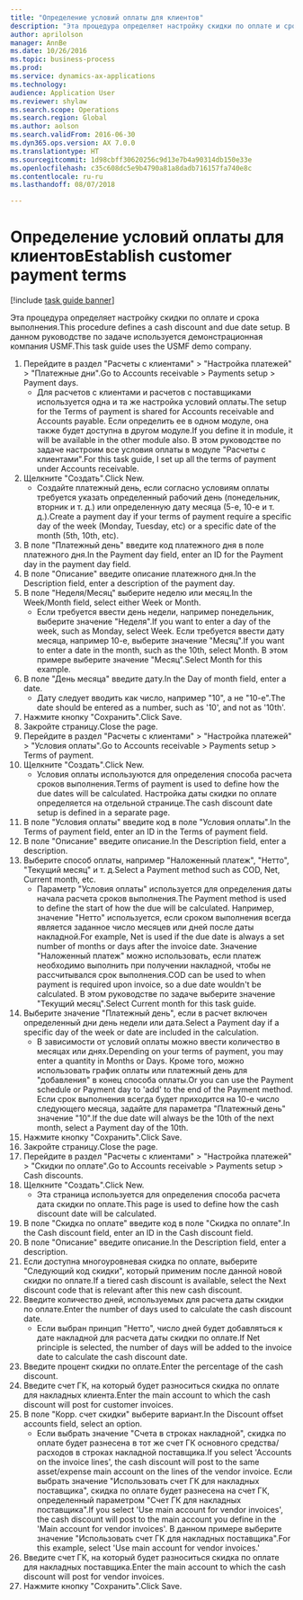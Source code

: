 ```yaml
--- 
title: "Определение условий оплаты для клиентов"
description: "Эта процедура определяет настройку скидки по оплате и срока выполнения."
author: aprilolson
manager: AnnBe
ms.date: 10/26/2016
ms.topic: business-process
ms.prod: 
ms.service: dynamics-ax-applications
ms.technology: 
audience: Application User
ms.reviewer: shylaw
ms.search.scope: Operations
ms.search.region: Global
ms.author: aolson
ms.search.validFrom: 2016-06-30
ms.dyn365.ops.version: AX 7.0.0
ms.translationtype: HT
ms.sourcegitcommit: 1d98cbff30620256c9d13e7b4a90314db150e33e
ms.openlocfilehash: c35c608dc5e9b4790a81a8dadb716157fa740e8c
ms.contentlocale: ru-ru
ms.lasthandoff: 08/07/2018

---
```

# <a name="establish-customer-payment-terms"></a><span data-ttu-id="498d4-103">Определение условий оплаты для клиентов</span><span class="sxs-lookup"><span data-stu-id="498d4-103">Establish customer payment terms</span></span>

[!include [task guide banner](../../includes/task-guide-banner.md)]

<span data-ttu-id="498d4-104">Эта процедура определяет настройку скидки по оплате и срока выполнения.</span><span class="sxs-lookup"><span data-stu-id="498d4-104">This procedure defines a cash discount and due date setup.</span></span> <span data-ttu-id="498d4-105">В данном руководстве по задаче используется демонстрационная компания USMF.</span><span class="sxs-lookup"><span data-stu-id="498d4-105">This task guide uses the USMF demo company.</span></span>

1. <span data-ttu-id="498d4-106">Перейдите в раздел "Расчеты с клиентами" > "Настройка платежей" > "Платежные дни".</span><span class="sxs-lookup"><span data-stu-id="498d4-106">Go to Accounts receivable > Payments setup > Payment days.</span></span>
    * <span data-ttu-id="498d4-107">Для расчетов с клиентами и расчетов с поставщиками используется одна и та же настройка условий оплаты.</span><span class="sxs-lookup"><span data-stu-id="498d4-107">The setup for the Terms of payment is shared for Accounts receivable and Accounts payable.</span></span> <span data-ttu-id="498d4-108">Если определить ее в одном модуле, она также будет доступна в другом модуле.</span><span class="sxs-lookup"><span data-stu-id="498d4-108">If you define it in module, it will be available in the other module also.</span></span> <span data-ttu-id="498d4-109">В этом руководстве по задаче настроим все условия оплаты в модуле "Расчеты с клиентами".</span><span class="sxs-lookup"><span data-stu-id="498d4-109">For this task guide, I set up all the terms of payment under Accounts receivable.</span></span>  
2. <span data-ttu-id="498d4-110">Щелкните "Создать".</span><span class="sxs-lookup"><span data-stu-id="498d4-110">Click New.</span></span>
    * <span data-ttu-id="498d4-111">Создайте платежный день, если согласно условиям оплаты требуется указать определенный рабочий день (понедельник, вторник и т. д.) или определенную дату месяца (5-е, 10-е и т. д.).</span><span class="sxs-lookup"><span data-stu-id="498d4-111">Create a payment day if your terms of payment require a specific day of the week (Monday, Tuesday, etc) or a specific date of the month (5th, 10th, etc).</span></span>  
3. <span data-ttu-id="498d4-112">В поле "Платежный день" введите код платежного дня в поле платежного дня.</span><span class="sxs-lookup"><span data-stu-id="498d4-112">In the Payment day field, enter an ID for the Payment day in the payment day field.</span></span>
4. <span data-ttu-id="498d4-113">В поле "Описание" введите описание платежного дня.</span><span class="sxs-lookup"><span data-stu-id="498d4-113">In the Description field, enter a description of the payment day.</span></span>
5. <span data-ttu-id="498d4-114">В поле "Неделя/Месяц" выберите неделю или месяц.</span><span class="sxs-lookup"><span data-stu-id="498d4-114">In the Week/Month field, select either Week or Month.</span></span>
    * <span data-ttu-id="498d4-115">Если требуется ввести день недели, например понедельник, выберите значение "Неделя".</span><span class="sxs-lookup"><span data-stu-id="498d4-115">If you want to enter a day of the week, such as Monday, select Week.</span></span> <span data-ttu-id="498d4-116">Если требуется ввести дату месяца, например 10-е, выберите значение "Месяц".</span><span class="sxs-lookup"><span data-stu-id="498d4-116">If you want to enter a date in the month, such as the 10th, select Month.</span></span> <span data-ttu-id="498d4-117">В этом примере выберите значение "Месяц".</span><span class="sxs-lookup"><span data-stu-id="498d4-117">Select Month for this example.</span></span>  
6. <span data-ttu-id="498d4-118">В поле "День месяца" введите дату.</span><span class="sxs-lookup"><span data-stu-id="498d4-118">In the Day of month field, enter a date.</span></span>
    * <span data-ttu-id="498d4-119">Дату следует вводить как число, например "10", а не "10-е".</span><span class="sxs-lookup"><span data-stu-id="498d4-119">The date should be entered as a number, such as '10', and not as '10th'.</span></span>  
7. <span data-ttu-id="498d4-120">Нажмите кнопку "Сохранить".</span><span class="sxs-lookup"><span data-stu-id="498d4-120">Click Save.</span></span>
8. <span data-ttu-id="498d4-121">Закройте страницу.</span><span class="sxs-lookup"><span data-stu-id="498d4-121">Close the page.</span></span>
9. <span data-ttu-id="498d4-122">Перейдите в раздел "Расчеты с клиентами" > "Настройка платежей" > "Условия оплаты".</span><span class="sxs-lookup"><span data-stu-id="498d4-122">Go to Accounts receivable > Payments setup > Terms of payment.</span></span>
10. <span data-ttu-id="498d4-123">Щелкните "Создать".</span><span class="sxs-lookup"><span data-stu-id="498d4-123">Click New.</span></span>
    * <span data-ttu-id="498d4-124">Условия оплаты используются для определения способа расчета сроков выполнения.</span><span class="sxs-lookup"><span data-stu-id="498d4-124">Terms of payment is used to define how the due dates will be calculated.</span></span> <span data-ttu-id="498d4-125">Настройка даты скидки по оплате определяется на отдельной странице.</span><span class="sxs-lookup"><span data-stu-id="498d4-125">The cash discount date setup is defined in a separate page.</span></span>  
11. <span data-ttu-id="498d4-126">В поле "Условия оплаты" введите код в поле "Условия оплаты".</span><span class="sxs-lookup"><span data-stu-id="498d4-126">In the Terms of payment field, enter an ID in the Terms of payment field.</span></span>
12. <span data-ttu-id="498d4-127">В поле "Описание" введите описание.</span><span class="sxs-lookup"><span data-stu-id="498d4-127">In the Description field, enter a description.</span></span>
13. <span data-ttu-id="498d4-128">Выберите способ оплаты, например "Наложенный платеж", "Нетто", "Текущий месяц" и т. д.</span><span class="sxs-lookup"><span data-stu-id="498d4-128">Select a Payment method such as COD, Net, Current month, etc.</span></span>
    * <span data-ttu-id="498d4-129">Параметр "Условия оплаты" используется для определения даты начала расчета сроков выполнения.</span><span class="sxs-lookup"><span data-stu-id="498d4-129">The Payment method is used to define the start of how the due will be calculated.</span></span>  <span data-ttu-id="498d4-130">Например, значение "Нетто" используется, если сроком выполнения всегда является заданное число месяцев или дней после даты накладной.</span><span class="sxs-lookup"><span data-stu-id="498d4-130">For example, Net is used if the due date is always a set number of months or days after the invoice date.</span></span> <span data-ttu-id="498d4-131">Значение "Наложенный платеж" можно использовать, если платеж необходимо выполнить при получении накладной, чтобы не рассчитывался срок выполнения.</span><span class="sxs-lookup"><span data-stu-id="498d4-131">COD can be used to when payment is required upon invoice, so a due date wouldn't be calculated.</span></span> <span data-ttu-id="498d4-132">В этом руководстве по задаче выберите значение "Текущий месяц".</span><span class="sxs-lookup"><span data-stu-id="498d4-132">Select Current month for this task guide.</span></span>  
14. <span data-ttu-id="498d4-133">Выберите значение "Платежный день", если в расчет включен определенный дни день недели или дата.</span><span class="sxs-lookup"><span data-stu-id="498d4-133">Select a Payment day if a specific day of the  week or date are included in the calculation.</span></span>
    * <span data-ttu-id="498d4-134">В зависимости от условий оплаты можно ввести количество в месяцах или днях.</span><span class="sxs-lookup"><span data-stu-id="498d4-134">Depending on your terms of payment, you may enter a quantity in Months or Days.</span></span> <span data-ttu-id="498d4-135">Кроме того, можно использовать график оплаты или платежный день для "добавления" в конец способа оплаты.</span><span class="sxs-lookup"><span data-stu-id="498d4-135">Or you can use the Payment schedule or Payment day to 'add' to the end of the Payment method.</span></span> <span data-ttu-id="498d4-136">Если срок выполнения всегда будет приходится на 10-е число следующего месяца, задайте для параметра "Платежный день" значение "10".</span><span class="sxs-lookup"><span data-stu-id="498d4-136">If the due date will always be the 10th of the next month, select a Payment day of the 10th.</span></span>  
15. <span data-ttu-id="498d4-137">Нажмите кнопку "Сохранить".</span><span class="sxs-lookup"><span data-stu-id="498d4-137">Click Save.</span></span>
16. <span data-ttu-id="498d4-138">Закройте страницу.</span><span class="sxs-lookup"><span data-stu-id="498d4-138">Close the page.</span></span>
17. <span data-ttu-id="498d4-139">Перейдите в раздел "Расчеты с клиентами" > "Настройка платежей" > "Скидки по оплате".</span><span class="sxs-lookup"><span data-stu-id="498d4-139">Go to Accounts receivable > Payments setup > Cash discounts.</span></span>
18. <span data-ttu-id="498d4-140">Щелкните "Создать".</span><span class="sxs-lookup"><span data-stu-id="498d4-140">Click New.</span></span>
    * <span data-ttu-id="498d4-141">Эта страница используется для определения способа расчета дата скидки по оплате.</span><span class="sxs-lookup"><span data-stu-id="498d4-141">This page is used to define how the cash discount date will be calculated.</span></span>  
19. <span data-ttu-id="498d4-142">В поле "Скидка по оплате" введите код в поле "Скидка по оплате".</span><span class="sxs-lookup"><span data-stu-id="498d4-142">In the Cash discount field, enter an ID in the Cash discount field.</span></span>
20. <span data-ttu-id="498d4-143">В поле "Описание" введите описание.</span><span class="sxs-lookup"><span data-stu-id="498d4-143">In the Description field, enter a description.</span></span>
21. <span data-ttu-id="498d4-144">Если доступна многоуровневая скидка по оплате, выберите "Следующий код скидки", который применим после данной новой скидки по оплате.</span><span class="sxs-lookup"><span data-stu-id="498d4-144">If a tiered cash discount is available, select the Next discount code that is relevant after this new cash discount.</span></span>
22. <span data-ttu-id="498d4-145">Введите количество дней, используемых для расчета даты скидки по оплате.</span><span class="sxs-lookup"><span data-stu-id="498d4-145">Enter the number of days used to calculate the cash discount date.</span></span>
    * <span data-ttu-id="498d4-146">Если выбран принцип "Нетто", число дней будет добавляться к дате накладной для расчета даты скидки по оплате.</span><span class="sxs-lookup"><span data-stu-id="498d4-146">If Net principle is selected, the number of days will be added to the invoice date to calculate the cash discount date.</span></span>  
23. <span data-ttu-id="498d4-147">Введите процент скидки по оплате.</span><span class="sxs-lookup"><span data-stu-id="498d4-147">Enter the percentage of the cash discount.</span></span>
24. <span data-ttu-id="498d4-148">Введите счет ГК, на который будет разноситься скидка по оплате для накладных клиента.</span><span class="sxs-lookup"><span data-stu-id="498d4-148">Enter the main account to which the cash discount will post for customer invoices.</span></span>
25. <span data-ttu-id="498d4-149">В поле "Корр. счет скидки" выберите вариант.</span><span class="sxs-lookup"><span data-stu-id="498d4-149">In the Discount offset accounts field, select an option.</span></span>
    * <span data-ttu-id="498d4-150">Если выбрать значение "Счета в строках накладной", скидка по оплате будет разнесена в тот же счет ГК основного средства/расходов в строках накладной поставщика.</span><span class="sxs-lookup"><span data-stu-id="498d4-150">If you select 'Accounts on the invoice lines', the cash discount will post to the same asset/expense main account on the lines of the vendor invoice.</span></span> <span data-ttu-id="498d4-151">Если выбрать значение "Использовать счет ГК для накладных поставщика", скидка по оплате будет разнесена на счет ГК, определенный параметром "Счет ГК для накладных поставщика".</span><span class="sxs-lookup"><span data-stu-id="498d4-151">If you select 'Use main account for vendor invoices', the cash discount will post to the main account you define in the 'Main account for vendor invoices'.</span></span> <span data-ttu-id="498d4-152">В данном примере выберите значение "Использовать счет ГК для накладных поставщика".</span><span class="sxs-lookup"><span data-stu-id="498d4-152">For this example, select 'Use main account for vendor invoices.'</span></span>  
26. <span data-ttu-id="498d4-153">Введите счет ГК, на который будет разноситься скидка по оплате для накладных поставщика.</span><span class="sxs-lookup"><span data-stu-id="498d4-153">Enter the main account to which the cash discount will post for vendor invoices.</span></span>
27. <span data-ttu-id="498d4-154">Нажмите кнопку "Сохранить".</span><span class="sxs-lookup"><span data-stu-id="498d4-154">Click Save.</span></span>


